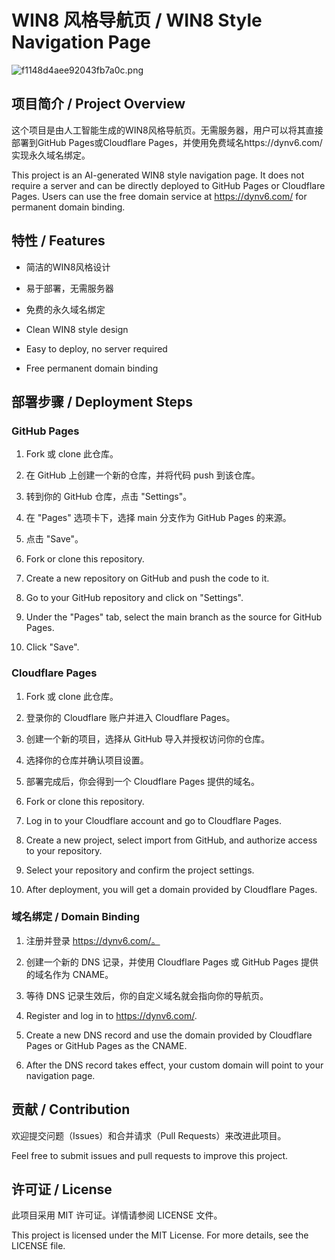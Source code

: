 # WIN8 风格导航页 / WIN8 Style Navigation Page

![f1148d4aee92043fb7a0c.png](https://img.186404.xyz/file/f1148d4aee92043fb7a0c.png)

## 项目简介 / Project Overview

这个项目是由人工智能生成的WIN8风格导航页。无需服务器，用户可以将其直接部署到GitHub Pages或Cloudflare Pages，并使用免费域名https://dynv6.com/ 实现永久域名绑定。

This project is an AI-generated WIN8 style navigation page. It does not require a server and can be directly deployed to GitHub Pages or Cloudflare Pages. Users can use the free domain service at https://dynv6.com/ for permanent domain binding.

## 特性 / Features

- 简洁的WIN8风格设计
- 易于部署，无需服务器
- 免费的永久域名绑定

- Clean WIN8 style design
- Easy to deploy, no server required
- Free permanent domain binding

## 部署步骤 / Deployment Steps

### GitHub Pages

1. Fork 或 clone 此仓库。
2. 在 GitHub 上创建一个新的仓库，并将代码 push 到该仓库。
3. 转到你的 GitHub 仓库，点击 "Settings"。
4. 在 "Pages" 选项卡下，选择 main 分支作为 GitHub Pages 的来源。
5. 点击 "Save"。

1. Fork or clone this repository.
2. Create a new repository on GitHub and push the code to it.
3. Go to your GitHub repository and click on "Settings".
4. Under the "Pages" tab, select the main branch as the source for GitHub Pages.
5. Click "Save".

### Cloudflare Pages

1. Fork 或 clone 此仓库。
2. 登录你的 Cloudflare 账户并进入 Cloudflare Pages。
3. 创建一个新的项目，选择从 GitHub 导入并授权访问你的仓库。
4. 选择你的仓库并确认项目设置。
5. 部署完成后，你会得到一个 Cloudflare Pages 提供的域名。

1. Fork or clone this repository.
2. Log in to your Cloudflare account and go to Cloudflare Pages.
3. Create a new project, select import from GitHub, and authorize access to your repository.
4. Select your repository and confirm the project settings.
5. After deployment, you will get a domain provided by Cloudflare Pages.

### 域名绑定 / Domain Binding

1. 注册并登录 https://dynv6.com/。
2. 创建一个新的 DNS 记录，并使用 Cloudflare Pages 或 GitHub Pages 提供的域名作为 CNAME。
3. 等待 DNS 记录生效后，你的自定义域名就会指向你的导航页。

1. Register and log in to https://dynv6.com/.
2. Create a new DNS record and use the domain provided by Cloudflare Pages or GitHub Pages as the CNAME.
3. After the DNS record takes effect, your custom domain will point to your navigation page.

## 贡献 / Contribution

欢迎提交问题（Issues）和合并请求（Pull Requests）来改进此项目。

Feel free to submit issues and pull requests to improve this project.

## 许可证 / License

此项目采用 MIT 许可证。详情请参阅 LICENSE 文件。

This project is licensed under the MIT License. For more details, see the LICENSE file.
